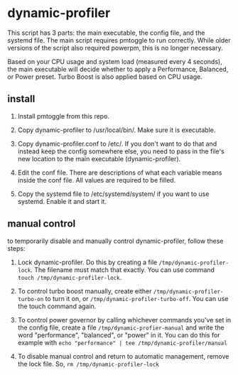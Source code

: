 # dynamic-profiler

This script has 3 parts: the main executable, the config file, and the systemd file. The main script requires pmtoggle to run correctly. While older versions of the script also required powerpm, this is no longer necessary.

Based on your CPU usage and system load (measured every 4 seconds), the main executable will decide whether to apply a Performance, Balanced, or Power preset. Turbo Boost is also applied based on CPU usage.

## install

1. Install pmtoggle from this repo.

2. Copy dynamic-profiler to /usr/local/bin/. Make sure it is executable.

3. Copy dynamic-profiler.conf to /etc/. If you don't want to do that and instead keep the config somewhere else, you need to pass in the file's new location to the main executable (dynamic-profiler).

4. Edit the conf file. There are descriptions of what each variable means inside the conf file. All values are required to be filled.

5. Copy the systemd file to /etc/systemd/system/ if you want to use systemd. Enable it and start it.

## manual control

to temporarily disable and manually control dynamic-profiler, follow these steps:

1) Lock dynamic-profiler. Do this by creating a file ```/tmp/dynamic-profiler-lock```. The filename must match that exactly. You can use command ```touch /tmp/dynamic-profiler-lock```.

2) To control turbo boost manually, create either ```/tmp/dynamic-profiler-turbo-on``` to turn it on, or ```/tmp/dynamic-profiler-turbo-off```. You can use the touch command again.

3) To control power governor by calling whichever commands you've set in the config file, create a file ```/tmp/dynamic-profier-manual``` and write the word "performance", "balanced", or "power" in it. You can do this for example with ```echo "performance" | tee /tmp/dynamic-profiler/manual```

4) To disable manual control and return to automatic management, remove the lock file. So, ```rm /tmp/dynamic-profiler-lock```
